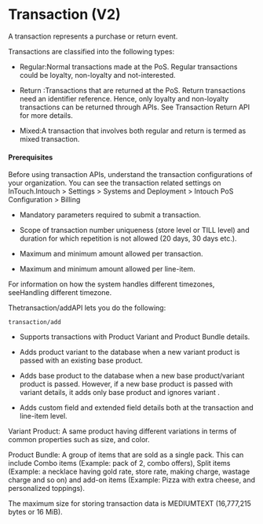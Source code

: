 # Transaction (V2)

A transaction represents a purchase or return event.

Transactions are classified into the following types:

- Regular:Normal transactions made at the PoS. Regular transactions could be loyalty, non-loyalty and not-interested.

- Return :Transactions that are returned at the PoS. Return transactions need an identifier reference. Hence, only loyalty and non-loyalty transactions can be returned through APIs. See Transaction Return API for more details.

- Mixed:A transaction that involves both regular and return is termed as mixed transaction.

#### Prerequisites

Before using transaction APIs, understand the transaction configurations of your organization. You can see the transaction related settings on InTouch.Intouch > Settings > Systems and Deployment > Intouch PoS Configuration > Billing

- Mandatory parameters required to submit a transaction.

- Scope of transaction number uniqueness (store level or TILL level) and duration for which repetition is not allowed (20 days, 30 days etc.).

- Maximum and minimum amount allowed per transaction.

- Maximum and minimum amount allowed per line-item.

For information on how the system handles different timezones, seeHandling different timezone.

Thetransaction/addAPI lets you do the following:

`transaction/add`

- Supports transactions with Product Variant and Product Bundle details.

- Adds product variant to the database when a new variant product is passed with an existing base product.

- Adds base product to the database when a new base product/variant product is passed. However, if a new base product is passed with variant details, it adds only base product and ignores variant .

- Adds custom field and extended field details both at the transaction and line-item level.

Variant Product: A same product having different variations in terms of common properties such as size, and color.

Product Bundle: A group of items that are sold as a single pack. This can include Combo items (Example: pack of 2, combo offers), Split items (Example: a necklace having gold rate, store rate, making charge, wastage charge and so on) and add-on items (Example: Pizza with extra cheese, and personalized toppings).

The maximum size for storing transaction data is MEDIUMTEXT (16,777,215 bytes or 16 MiB).